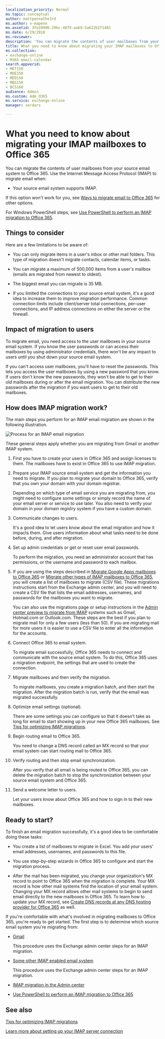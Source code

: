 ```yaml
---
localization_priority: Normal
ms.topic: conceptual
author: mattpennathe3rd
ms.author: v-mapenn
ms.assetid: 3fe19996-29bc-4879-aab9-5a622b2f1481
ms.date: 6/29/2018
ms.reviewer: 
description: 'You can migrate the contents of user mailboxes from your source email system to Office 365. Use the Internet Message Access Protocol (IMAP) to migrate email when:'
title: What you need to know about migrating your IMAP mailboxes to Office 365
ms.collection: 
- exchange-online
- M365-email-calendar
search.appverid:
- MET150
- MOE150
- MED150
- MBS150
- BCS160
audience: Admin
ms.custom: Adm_O365
ms.service: exchange-online
manager: serdars

---
```


# What you need to know about migrating your IMAP mailboxes to Office 365

You can migrate the contents of user mailboxes from your source email system to Office 365. Use the Internet Message Access Protocol (IMAP) to migrate email when:

- Your source email system supports IMAP.

If this option won't work for you, see [Ways to migrate email to Office 365](../mailbox-migration.md) for other options.

For Windows PowerShell steps, see [Use PowerShell to perform an IMAP migration to Office 365](https://go.microsoft.com/fwlink/p/?LinkID=615256).

## Things to consider

Here are a few limitations to be aware of:

- You can only migrate items in a user's inbox or other mail folders. This type of migration doesn't migrate contacts, calendar items, or tasks.

- You can migrate a maximum of 500,000 items from a user's mailbox (emails are migrated from newest to oldest).

- The biggest email you can migrate is 35 MB.

- If you limited the connections to your source email system, it's a good idea to increase them to improve migration performance. Common connection limits include client/server total connections, per-user connections, and IP address connections on either the server or the firewall.

## Impact of migration to users

To migrate email, you need access to the user mailboxes in your source email system. If you know the user passwords or can access their mailboxes by using administrator credentials, there won't be any impact to users until you shut down your source email system.

If you can't access user mailboxes, you'll have to reset the passwords. This lets you access the user mailboxes by using a new password that you know. If users don't know the new passwords, they won't be able to get to their old mailboxes during or after the email migration. You can distribute the new passwords after the migration if you want users to get to their old mailboxes.

## How does IMAP migration work?

The main steps you perform for an IMAP email migration are shown in the following illustration.

![Process for an IMAP email migration](../media/9520806b-91a5-4a1a-ac9c-9cd1a3964ebc.png)

These general steps apply whether you are migrating from Gmail or another IMAP system.

1. First you have to create your users in Office 365 and assign licenses to them. The mailboxes have to exist in Office 365 to use IMAP migration.

2. Prepare your IMAP source email system and get the information you need to migrate. If you plan to migrate your domain to Office 365, verify that you own your domain with your domain registrar.

    Depending on which type of email service you are migrating from, you might need to configure some settings or simply record the name of your email server or service to use later. You also need to verify your domain in your domain registry system if you have a custom domain.

3. Communicate changes to users.

    It's a good idea to let users know about the email migration and how it impacts them. Give users information about what tasks need to be done before, during, and after migration.

4. Set up admin credentials or get or reset user email passwords.

    To perform the migration, you need an administrator account that has permissions, or the username and password to each mailbox.

5. If you are using the steps described in [Migrate Google Apps mailboxes to Office 365](migrate-g-suite-mailboxes.md) or [Migrate other types of IMAP mailboxes to Office 365](migrate-other-types-of-imap-mailboxes.md), you will create a list of mailboxes to migrate (CSV file). These migrations instructions start from the Exchange admin center, and you will need to create a CSV file that lists the email addresses, usernames, and passwords for the mailboxes you want to migrate.

    You can also use the migrations page or setup instructions in the [Admin center preview to migrate from IMAP](imap-migration-in-the-admin-center.md) systems such as Gmail, Hotmail.com or Outlook.com. These steps are the best if you plan to migrate mail for only a few users (less than 50). If you are migrating mail for more users it is easier to use a CSV file to enter all the information for the accounts.

6. Connect Office 365 to email system.

    To migrate email successfully, Office 365 needs to connect and communicate with the source email system. To do this, Office 365 uses a migration endpoint, the settings that are used to create the connection.

7. Migrate mailboxes and then verify the migration.

    To migrate mailboxes, you create a migration batch, and then start the migration. After the migration batch is run, verify that the email was migrated successfully.

8. Optimize email settings (optional).

    There are some settings you can configure so that it doesn't take as long for email to start showing up in your new Office 365 mailboxes. See [Tips for optimizing IMAP migrations](optimizing-imap-migrations.md).

9. Begin routing email to Office 365.

    You need to change a DNS record called an MX record so that your email system can start routing mail to Office 365.

10. Verify routing and then stop email synchronization.

    After you verify that all email is being routed to Office 365, you can delete the migration batch to stop the synchronization between your source email system and Office 365.

11. Send a welcome letter to users.

    Let your users know about Office 365 and how to sign in to their new mailboxes.

## Ready to start?

To finish an email migration successfully, it's a good idea to be comfortable doing these tasks:

- You create a list of mailboxes to migrate in Excel. You add your users' email addresses, usernames, and passwords to this file.

- You use step-by-step wizards in Office 365 to configure and start the migration process.

- After the mail has been migrated, you change your organization's MX record to point to Office 365 when the migration is complete. Your MX record is how other mail systems find the location of your email system. Changing your MX record allows other mail systems to begin to send email directly to the new mailboxes in Office 365. To learn how to update your MX record, see [Create DNS records at any DNS hosting provider for Office 365](https://go.microsoft.com/fwlink/p/?LinkId=397449) as well.

If you're comfortable with what's involved in migrating mailboxes to Office 365, you're ready to get started. The first step is to determine which source email system you're migrating from:

- [Gmail](migrate-g-suite-mailboxes.md)

    This procedure uses the Exchange admin center steps for an IMAP migration.

- [Some other IMAP enabled email system](migrate-other-types-of-imap-mailboxes.md)

    This procedure uses the Exchange admin center steps for an IMAP migration.

- [IMAP migration in the Admin center](imap-migration-in-the-admin-center.md)

- [Use PowerShell to perform an IMAP migration to Office 365](https://go.microsoft.com/fwlink/p/?LinkId=615256)

## See also

[Tips for optimizing IMAP migrations](optimizing-imap-migrations.md)

[Learn more about setting up your IMAP server connection](setting-up-your-imap-server-connection.md)
